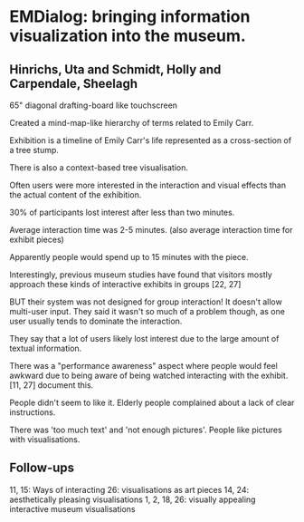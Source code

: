 # EMDialog: bringing information visualization into the museum.
## Hinrichs, Uta and Schmidt, Holly and Carpendale, Sheelagh

65" diagonal drafting-board like touchscreen
        
Created a mind-map-like hierarchy of terms related to Emily Carr.
        
Exhibition is a timeline of Emily Carr's life represented as a cross-section of a tree stump.
        
There is also a context-based tree visualisation.
        
Often users were more interested in the interaction and visual effects than the actual content of the exhibition.
        
30% of participants lost interest after less than two minutes.
        
Average interaction time was 2-5 minutes. (also average interaction time for exhibit pieces)
        
Apparently people would spend up to 15 minutes with the piece.
        
Interestingly, previous museum studies have found that visitors mostly approach these kinds of interactive exhibits in groups [22, 27]
        
BUT their system was not designed for group interaction! It doesn't allow multi-user input. They said it wasn't so much of a problem though, as one user usually tends to dominate the interaction.
        
They say that a lot of users likely lost interest due to the large amount of textual information.
        
There was a "performance awareness" aspect where people would feel awkward due to being aware of being watched interacting with the exhibit. [11, 27] document this.
        
People didn't seem to like it. Elderly people complained about a lack of clear instructions.
        
There was 'too much text' and 'not enough pictures'. People like pictures with visualisations.
        
## Follow-ups
11, 15: Ways of interacting
26: visualisations as art pieces
14, 24: aesthetically pleasing visualisations
1, 2, 18, 26: visually appealing interactive museum visualisations
